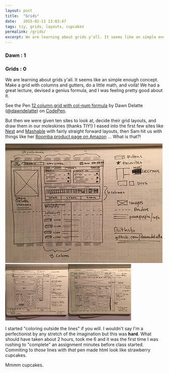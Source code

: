 ```yaml
---
layout: post
title:  "Grids"
date:   2015-02-11 13:03:47
tags: tiy, grids, layouts, cupcakes
permalink: /grids/
excerpt: We are learning about grids y'all. It seems like an simple enough concept. Make a grid with columns and gutters, do a little math, and voil&agrave;! We had a great lecture, devised a genius formula, and I was feeling pretty good about it...<img src="/assets/grid2.jpg"><img src="/assets/grid3.jpg">
---
```


### Dawn : 1

### Grids : 0 

We are learning about grids y'all. It seems like an simple enough concept. Make a grid with columns and gutters, do a little math, and voil&agrave;! We had a great lecture, devised a genius formula, and I was feeling pretty good about it.

<div class="grid_embed"><p data-height="214" data-theme-id="12242" data-slug-hash="OPzWvL" data-default-tab="result" data-user="dawndelatte" class='codepen'>See the Pen <a href='http://codepen.io/dawndelatte/pen/OPzWvL/'>12 column grid with col-num formula</a> by Dawn Delatte (<a href='http://codepen.io/dawndelatte'>@dawndelatte</a>) on <a href='http://codepen.io'>CodePen</a>.</p>
<script async src="//assets.codepen.io/assets/embed/ei.js"></script></div>

But then we were given ten sites to look at, decide their grid layouts, and draw them in our moleskines (thanks TIY!) I eased into the first few sites like [Nest](https://nest.com/) and [Mashable](http://mashable.com/) with fairly straight forward layouts, then Sam hit us with things like her [Roomba product page on Amazon](http://www.amazon.com/gp/product/B005GK3IVW/ref=ox_sc_act_title_1?ie=UTF8&psc=1&smid=ATVPDKIKX0DER) ... What is that?!


<section class="grid_imgs">
<div class="grids_row1"><img src="/assets/grid7.jpg"></div>
<div class="grids_row2">
	<img src="/assets/grid2.jpg"><!--
	--><img src="/assets/grid3.jpg">
</div>
</section>


I started "coloring outside the lines" if you will. I wouldn't say I'm a perfectionist by any stretch of the imagination but this was **hard**. What should have taken about 2 hours, took me 6 and it was the first time I was rushing to "complete" an assignment minutes before class started. Commiting to _those_ lines with _that_ pen made html look like strawberry cupcakes. 

Mmmm cupcakes. 


